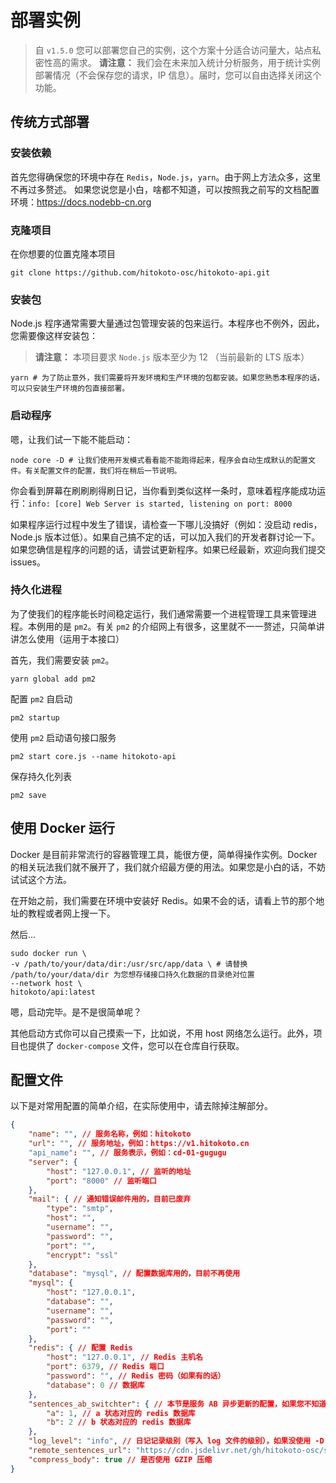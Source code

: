 # 部署实例

> 自 `v1.5.0` 您可以部署您自己的实例，这个方案十分适合访问量大，站点私密性高的需求。
> **请注意：** 我们会在未来加入统计分析服务，用于统计实例部署情况（不会保存您的请求，IP 信息）。届时，您可以自由选择关闭这个功能。

## 传统方式部署

### 安装依赖

首先您得确保您的环境中存在 `Redis`，`Node.js`，`yarn`。由于网上方法众多，这里不再过多赘述。
如果您说您是小白，啥都不知道，可以按照我之前写的文档配置环境：<https://docs.nodebb-cn.org>

### 克隆项目

在你想要的位置克隆本项目

```shell
git clone https://github.com/hitokoto-osc/hitokoto-api.git
```

### 安装包

Node.js 程序通常需要大量通过包管理安装的包来运行。本程序也不例外，因此，您需要像这样安装包：

> **请注意：** 本项目要求 `Node.js` 版本至少为 12 （当前最新的 LTS 版本）

```shell
yarn # 为了防止意外，我们需要将开发环境和生产环境的包都安装。如果您熟悉本程序的话，可以只安装生产环境的包直接部署。
```

### 启动程序

嗯，让我们试一下能不能启动：

```shell
node core -D # 让我们使用开发模式看看能不能跑得起来，程序会自动生成默认的配置文件。有关配置文件的配置，我们将在稍后一节说明。
```

你会看到屏幕在刷刷刷得刷日记，当你看到类似这样一条时，意味着程序能成功运行：`info: [core] Web Server is started, listening on port: 8000`

如果程序运行过程中发生了错误，请检查一下哪儿没搞好（例如：没启动 redis，Node.js 版本过低）。如果自己搞不定的话，可以加入我们的开发者群讨论一下。如果您确信是程序的问题的话，请尝试更新程序。如果已经最新，欢迎向我们提交 issues。

### 持久化进程

为了使我们的程序能长时间稳定运行，我们通常需要一个进程管理工具来管理进程。本例用的是 `pm2`。有关 `pm2` 的介绍网上有很多，这里就不一一赘述，只简单讲讲怎么使用（运用于本接口）
  
首先，我们需要安装 `pm2`。

```shell
yarn global add pm2
```

配置 `pm2` 自启动

```shell
pm2 startup
```

使用 `pm2` 启动语句接口服务

```shell
pm2 start core.js --name hitokoto-api
```

保存持久化列表

```shell
pm2 save
```

## 使用 Docker 运行

Docker 是目前非常流行的容器管理工具，能很方便，简单得操作实例。Docker 的相关玩法我们就不展开了，我们就介绍最方便的用法。如果您是小白的话，不妨试试这个方法。

在开始之前，我们需要在环境中安装好 Redis。如果不会的话，请看上节的那个地址的教程或者网上搜一下。

然后...

```shell
sudo docker run \
-v /path/to/your/data/dir:/usr/src/app/data \ # 请替换 /path/to/your/data/dir 为您想存储接口持久化数据的目录绝对位置
--network host \
hitokoto/api:latest
```

嗯，启动完毕。是不是很简单呢？
  
其他启动方式你可以自己摸索一下，比如说，不用 host 网络怎么运行。此外，项目也提供了 `docker-compose` 文件，您可以在仓库自行获取。

## 配置文件

以下是对常用配置的简单介绍，在实际使用中，请去除掉注解部分。

```json
{
    "name": "", // 服务名称，例如：hitokoto
    "url": "", // 服务地址，例如：https://v1.hitokoto.cn
    "api_name": "", // 服务表示，例如：cd-01-gugugu
    "server": {
        "host": "127.0.0.1", // 监听的地址
        "port": "8000" // 监听端口
    },
    "mail": { // 通知错误邮件用的，目前已废弃
        "type": "smtp",
        "host": "",
        "username": "",
        "password": "",
        "port": "",
        "encrypt": "ssl"
    },
    "database": "mysql", // 配置数据库用的，目前不再使用
    "mysql": {
        "host": "127.0.0.1",
        "database": "",
        "username": "",
        "password": "",
        "port": ""
    },
    "redis": { // 配置 Redis
        "host": "127.0.0.1", // Redis 主机名
        "port": 6379, // Redis 端口
        "password": "", // Redis 密码（如果有的话）
        "database": 0 // 数据库
    },
    "sentences_ab_switchter": { // 本节是服务 AB 异步更新的配置，如果您不知道这个是什么意思，请保持默认
        "a": 1, // a 状态对应的 redis 数据库
        "b": 2 // b 状态对应的 redis 数据库
    },
    "log_level": "info", // 日记记录级别（写入 log 文件的级别），如果没使用 -D 标识符的话，那么终端输出的级别也与此设置一致
    "remote_sentences_url": "https://cdn.jsdelivr.net/gh/hitokoto-osc/sentences-bundle@latest/", // 语句库地址，通常默认即可。如果您想使用您自己打包部署的语句库，您可以修改此项
    "compress_body": true // 是否使用 GZIP 压缩
}
```
